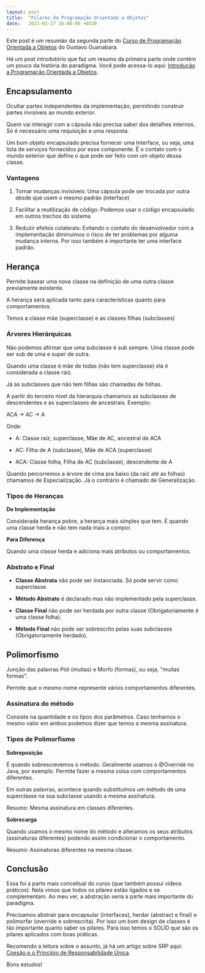 ```yaml
---
layout: post
title:  "Pilares da Programação Orientada a Objetos"
date:   2022-03-27 16:00:00 +0530
---
```


Este post é um resumão da segunda parte do [Curso de Programação Orientada a Objetos](https://www.youtube.com/playlist?list=PLHz_AreHm4dkqe2aR0tQK74m8SFe-aGsY) do Gustavo Guanabara.

Há um post introdutório que faz um resumo da primeira parte onde contém um pouco da história do paradigma. Você pode acessa-lo aqui: [Introdução a Programação Orientada a Objetos](https://guitadeu.github.io/posts/intro-to-poo).

## Encapsulamento

Ocultar partes independentes da implementação, permitindo construir partes invisíveis ao mundo exterior.

Quem vai interagir com a cápsula não precisa saber dos detalhes internos. Só é necessário uma requisição e uma resposta.

Um bom objeto encapsulado precisa fornecer uma Interface, ou seja, uma lista de serviços fornecidos por esse componente. É o contato com o mundo exterior que define o que pode ser feito com um objeto dessa classe.

### Vantagens

1. Tornar mudanças invisíveis: Uma cápsula pode ser trocada por outra desde que usem o mesmo padrão (interface)

2. Facilitar a reutilização de código: Podemos usar o código encapsulado em outros trechos do sistema

3. Reduzir efeitos colaterais: Evitando o contato do desenvolvedor com a implementação diminuimos o risco de ter problemas por alguma mudança interna. Por isso também é importante ter uma interface padrão.

## Herança

Permite basear uma nova classe na definição de uma outra classe previamente existente.

A herança será aplicada tanto para características quanto para comportamentos.

Temos a classe mãe (superclasse) e as classes filhas (subclasses)

### Árvores Hierárquicas

Não podemos afirmar que uma subclasse é sub sempre. Uma classe pode ser sub de uma e super de outra.

Quando uma classe é mãe de todas (não tem superclasse) ela é considerada a classe raíz.

Já as subclasses que não tem filhas são chamadas de folhas.

A partir do terceiro nível da hierarquia chamamos as subclasses de descendentes e as superclasses de ancestrais. Exemplo:

ACA -> AC -> A

Onde:

- A: Classe raíz, superclasse, Mãe de AC, ancestral de ACA

- AC: Filha de A (subclasse), Mãe de ACA (superclasse)

- ACA: Classe folha, Filha de AC (subclasse), descendente de A

Quando percorremos a árvore de cima pra baixo (da raíz até as folhas) chamamos de Especialização. Já o contrário é chamado de Generalização.

### Tipos de Heranças

**De Implementação**

Considerada herança pobre, a herança mais simples que tem. É quando uma classe herda e não tem nada mais a compor.

**Para Diferença**

Quando uma classe herda e adiciona mais atributos ou comportamentos.

### Abstrato e Final

- **Classe Abstrata** não pode ser instanciada. Só pode servir como superclasse.

- **Método Abstrato** é declarado mas não implementado pela superclasse.

- **Classe Final** não pode ser herdada por outra classe (Obrigatoriamente é uma classe folha).

- **Método Final** não pode ser sobrescrito pelas suas subclasses (Obrigatoriamente herdado).

## Polimorfismo

Junção das palavras Poli (muitas) e Morfo (formas), ou seja, "muitas formas".

Permite que o mesmo nome represente vários comportamentos diferentes.

### Assinatura do método

Consiste na quantidade e os tipos dos parâmetros. Caso tenhamos o mesmo valor em ambos podemos dizer que temos a mesma assinatura.

### Tipos de Polimorfismo

**Sobreposição**

É quando sobrescrevemos o método. Geralmente usamos o @Override no Java, por exemplo. Permite fazer a mesma coisa com comportamentos diferentes.

Em outras palavras, acontece quando substítuimos um método de uma superclasse na sua subclasse usando a mesma assinatura.

Resumo: Mesma assinatura em classes diferentes.

**Sobrecarga**

Quando usamos o mesmo nome do método e alteramos os seus atributos (assinaturas diferentes) podendo assim condicionar o comportamento.

Resumo: Assinaturas diferentes na mesma classe.

## Conclusão

Essa foi a parte mais conceitual do curso (que também possuí vídeos práticos).
Nela vimos que todos os pilares estão ligados e se complementam.
Ao meu ver, a abstração seria a parte mais importante do paradigma.

Precisamos abstrair para encapsular (interfaces), herdar (abstract e final) e polimorfar (override e sobrescrita).
Por isso um bom design de classes é tão importante quanto saber os pilares.
Para isso temos o SOLID que são os pilares aplicados com boas práticas.

Recomendo a leitura sobre o assunto, já há um artigo sobre SRP aqui: [Coesão e o Princípio de Responsabilidade Única](https://guitadeu.github.io/posts/solid-srp).

Bons estudos!

